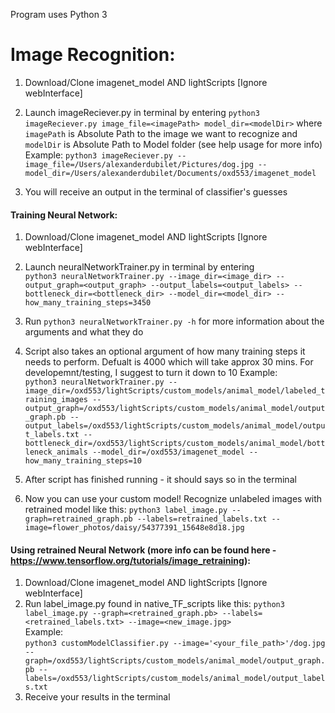 Program uses Python 3

# Image Recognition:

1. Download/Clone imagenet_model AND lightScripts [Ignore webInterface]
2. Launch imageReciever.py in terminal by entering `python3 imageReciever.py image_file=<imagePath> model_dir=<modelDir>` where `imagePath` is Absolute Path to the image we want to recognize and `modelDir` is Absolute Path to Model folder (see help usage for more info)  
Example: 
`python3 imageReciever.py --image_file=/Users/alexanderdubilet/Pictures/dog.jpg --model_dir=/Users/alexanderdubilet/Documents/oxd553/imagenet_model`  

3. You will receive an output in the terminal of classifier's guesses

#### Training Neural Network:

1. Download/Clone imagenet_model AND lightScripts [Ignore webInterface]
2. Launch neuralNetworkTrainer.py in terminal by entering  
`python3 neuralNetworkTrainer.py
--image_dir=<image_dir>
--output_graph=<output_graph>
--output_labels=<output_labels>
--bottleneck_dir=<bottleneck_dir>
--model_dir=<model_dir>
--how_many_training_steps=3450`

3. Run  `python3 neuralNetworkTrainer.py -h` for more information about the arguments and what they do
4. Script also takes an optional argument of how many training steps it needs to perform. Defualt is 4000 which will take approx 30 mins. For developemnt/testing, I suggest to turn it down to 10
Example:  
`python3 neuralNetworkTrainer.py
--image_dir=/oxd553/lightScripts/custom_models/animal_model/labeled_training_images
--output_graph=/oxd553/lightScripts/custom_models/animal_model/output_graph.pb
--output_labels=/oxd553/lightScripts/custom_models/animal_model/output_labels.txt
--bottleneck_dir=/oxd553/lightScripts/custom_models/animal_model/bottleneck_animals
--model_dir=/oxd553/imagenet_model
--how_many_training_steps=10`  
5. After script has finished running - it should says so in the terminal
6. Now you can use your custom model! Recognize unlabeled images with retrained model like this: `python3 label_image.py --graph=retrained_graph.pb --labels=retrained_labels.txt --image=flower_photos/daisy/54377391_15648e8d18.jpg`
 
#### Using retrained Neural Network (more info can be found here - https://www.tensorflow.org/tutorials/image_retraining):

1. Download/Clone imagenet_model AND lightScripts [Ignore webInterface]
2. Run label_image.py found in native_TF_scripts like this: `python3 label_image.py --graph=<retrained_graph.pb> --labels=<retrained_labels.txt> --image=<new_image.jpg>`  
Example:  
`python3 customModelClassifier.py
--image='<your_file_path>'/dog.jpg
--graph=/oxd553/lightScripts/custom_models/animal_model/output_graph.pb
--labels=/oxd553/lightScripts/custom_models/animal_model/output_labels.txt` 
3. Receive your results in the terminal
